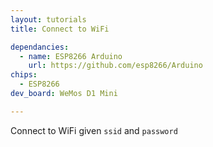 ```yaml
---
layout: tutorials
title: Connect to WiFi

dependancies:
  - name: ESP8266 Arduino
    url: https://github.com/esp8266/Arduino
chips:
  - ESP8266
dev_board: WeMos D1 Mini

---
```


Connect to WiFi given `ssid` and `password`
